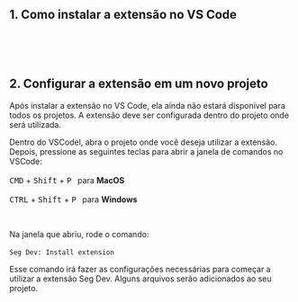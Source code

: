 ## 1. Como instalar a extensão no VS Code


<br/> <br/> <br/> 

## 2. Configurar a extensão em um novo projeto

Após instalar a extensão no VS Code, ela ainda não estará disponivel para todos os projetos. A extensão deve ser configurada dentro do projeto onde será utilizada. 

Dentro do VSCodel, abra o projeto onde você deseja utilizar a extensão. Depois, pressione as seguintes teclas para abrir a janela de comandos no VSCode:  
 <br/>
<kbd>CMD</kbd> + <kbd>Shift</kbd> + <kbd>P</kbd>  &ensp;para **MacOS**  <br/><br/>
<kbd>CTRL</kbd> + <kbd>Shift</kbd> + <kbd>P</kbd>  &ensp;para **Windows**

<br/>

Na janela que abriu, rode o comando: </br> </br> 
`Seg Dev: Install extension`

Esse comando irá fazer as configurações necessárias para começar a utilizar a extensão Seg Dev. Alguns arquivos serão adicionados ao seu projeto. 


